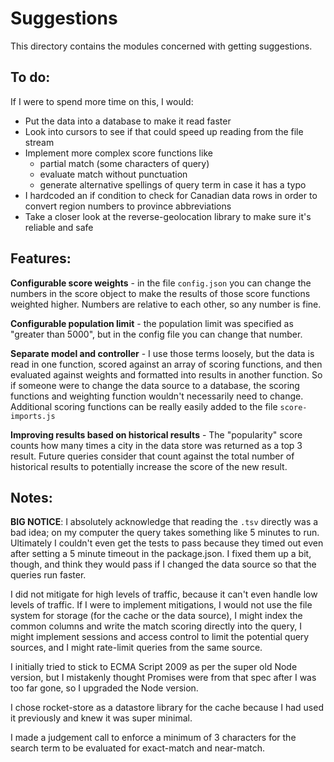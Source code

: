 # Suggestions

This directory contains the modules concerned with getting suggestions.

## To do:

If I were to spend more time on this, I would:

- Put the data into a database to make it read faster
- Look into cursors to see if that could speed up reading from the file stream
- Implement more complex score functions like
  - partial match (some characters of query)
  - evaluate match without punctuation
  - generate alternative spellings of query term in case it has a typo
- I hardcoded an if condition to check for Canadian data rows in order to convert region numbers to province abbreviations
- Take a closer look at the reverse-geolocation library to make sure it's reliable and safe

## Features:

**Configurable score weights** - in the file `config.json` you can change the numbers in the score object to make the results of those score functions weighted higher.  Numbers are relative to each other, so any number is fine.

**Configurable population limit** - the population limit was specified as "greater than 5000", but in the config file you can change that number.

**Separate model and controller** - I use those terms loosely, but the data is read in one function, scored against an array of scoring functions, and then evaluated against weights and formatted into results in another function.  So if someone were to change the data source to a database, the scoring functions and weighting function wouldn't necessarily need to change.  Additional scoring functions can be really easily added to the file `score-imports.js`

**Improving results based on historical results** - The "popularity" score counts how many times a city in the data store was returned as a top 3 result. Future queries consider that count against the total number of historical results to potentially increase the score of the new result.

## Notes:

**BIG NOTICE**: I absolutely acknowledge that reading the `.tsv` directly was a bad idea; on my computer the query takes something like 5 minutes to run.  Ultimately I couldn't even get the tests to pass because they timed out even after setting a 5 minute timeout in the package.json.  I fixed them up a bit, though, and think they would pass if I changed the data source so that the queries run faster.

I did not mitigate for high levels of traffic, because it can't even handle low levels of traffic.  If I were to implement mitigations, I would not use the file system for storage (for the cache or the data source), I might index the common columns and write the match scoring directly into the query, I might implement sessions and access control to limit the potential query sources, and I might rate-limit queries from the same source.

I initially tried to stick to ECMA Script 2009 as per the super old Node version, but I mistakenly thought Promises were from that spec after I was too far gone, so I upgraded the Node version.

I chose rocket-store as a datastore library for the cache because I had used it previously and knew it was super minimal.

I made a judgement call to enforce a minimum of 3 characters for the search term to be evaluated for exact-match and near-match.